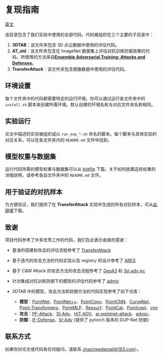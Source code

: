 # 复现指南

[英文](https://github.com/the-full/OPS/blob/main/README.md)

该目录包含了我们实验中使用的全部代码。代码被组织在三个主要的子目录中：

1. **3DTAB**：该文件夹包含 3D 点云数据中使用的评估代码。
2. **AT_old**：该文件夹包含在 ImageNet 数据集上评估对抗训练防御效果的代码，所使用的方法来自[**Ensemble Adversarial Training: Attacks and Defenses**](https://arxiv.org/abs/1705.07204)。
3. **TransferAttack**：该文件夹包含图像数据中使用的评估代码。

## 环境设置

每个文件夹中的代码都需要特定的运行环境。你可以通过运行各文件夹中的 `install.sh` 脚本来创建所需环境。默认创建的环境名称与对应文件夹名称相同。

## 实验运行

论文中描述的实验被组织成以 `run_exp_*.sh` 命名的脚本。每个脚本与具体实验的对应关系，可以在各文件夹内的 `README.md` 文件中找到。

## 模型权重与数据集

运行代码所需的模型权重与数据集可以从 [bigfile](https://drive.google.com/file/d/1-npsCNCYf3j_URhTqQSnnWMjMRirkg8U/view?usp=drive_link) 下载。关于如何放置这些权重的详细说明，请参考各自文件夹中的 `README.md` 文件。

## 用于验证的对抗样本

为方便验证，我们提供了在 **TransferAttack** 实验中生成的所有对抗样本，可从[此链接](https://drive.google.com/file/d/1lImziwWRpRF5IU5dFNV3fh2ZSKmz7m38/view?usp=drive_link)下载。

## 致谢

项目代码参考了许多优秀工作的代码，我们在此表示由衷的感谢：

- 基准的搭建和攻击的评估流程参考了 [TransferAttack](https://github.com/Trustworthy-AI-Group/TransferAttack)
- 基于迭代的攻击方法的代码实现以及 registry 的设计参考了 [ARES](https://github.com/thu-ml/ares)
- 基于 C&W Attack 的攻击方法的攻击流程参考了 [GeoA3](https://github.com/Gorilla-Lab-SCUT/GeoA3) 和 [3d-adv-pc](https://github.com/xiangchong1/3d-adv-pc)
- 针对集成对抗训练防御下的模型的评估代码参考了 [admix](https://github.com/JHL-HUST/Admix)

- 3DTAB 中的模型、攻击方法和防御方法的代码实现参考了如下仓库：

    - **模型**：[PointNet](https://github.com/fxia22/pointnet.pytorch)、[PointNet++](https://github.com/yanx27/Pointnet_Pointnet2_pytorch)、[PointConv](https://github.com/DylanWusee/pointconv_pytorch.git)、[PointCNN](https://github.com/hxdengBerkeley/PointCNN.Pytorch)、[CurveNet](https://github.com/tiangexiang/CurveNet.git)、[Point-Transformers](https://github.com/qq456cvb/Point-Transformers.git)、[PointMLP](https://github.com/ma-xu/pointMLP-pytorch.git)、[Repsurf](https://github.com/hancyran/RepSurf.git)、[PointCat](https://github.com/shikiw/PointCAT)、[Pointcept](https://github.com/Pointcept/Pointcept)、[vnn](https://github.com/FlyingGiraffe/vnn)
    - **攻击**：[PF-Attack](https://github.com/HeBangYan/PF-Attack)、[SI-Adv](https://github.com/shikiw/SI-Adv.git)、[HiT-ADV](https://github.com/TRLou/HiT-ADV.git)、[ai-pointnet-attack](https://github.com/jinyier/ai_pointnet_attack.git)、[advpc](https://github.com/ajhamdi/AdvPC.git)、
    - **防御**：[IF-Defense](https://github.com/Wuziyi616/IF-Defense.git)、[SI-Adv](https://github.com/shikiw/SI-Adv.git) {提供了 pytorch 版本的 DUP-Net 防御}

## 联系方式

如果你对论文或代码有任何疑问，请联系 [zhazineedamail@163.com](mailto:zhazineedamail@163.com)）。
